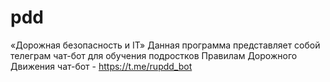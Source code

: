 # pdd
«Дорожная безопасность и IT»
Данная программа представляет собой телеграм чат-бот для обучения подростков Правилам Дорожного Движения 
чат-бот - https://t.me/rupdd_bot
